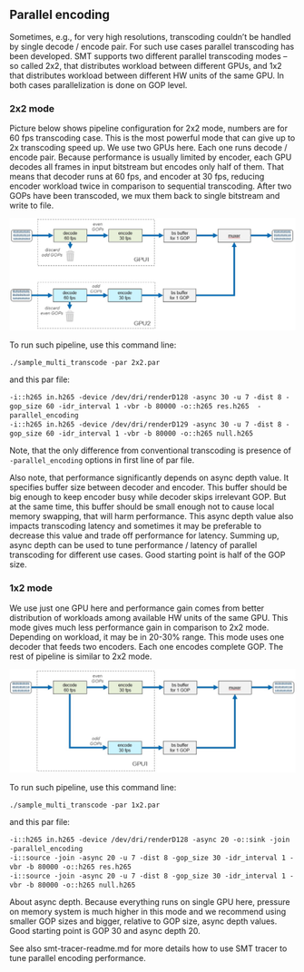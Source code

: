 ## Parallel encoding

Sometimes, e.g., for very high resolutions, transcoding couldn’t be handled by single decode / encode pair. For such use cases parallel transcoding has been developed. SMT supports two different parallel transcoding modes – so called 2x2, that distributes workload between different GPUs, and 1x2 that distributes workload between different HW units of the same GPU. In both cases parallelization is done on GOP level.



### 2x2 mode

Picture below shows pipeline configuration for 2x2 mode, numbers are for 60 fps transcoding case. This is the most powerful mode that can give up to 2x transcoding speed up. We use two GPUs here. Each one runs decode / encode pair. Because performance is usually limited by encoder, each GPU decodes all frames in input bitstream but encodes only half of them. That means that decoder runs at 60 fps, and encoder at 30 fps, reducing encoder workload twice in comparison to sequential transcoding. After two GOPs have been transcoded, we mux them back to single bitstream and write to file.

![CS pipeline](./pic/par_enc_2x2.jpg)
 

To run such pipeline, use this command line:
```
./sample_multi_transcode -par 2x2.par
```

and this par file:
```
-i::h265 in.h265 -device /dev/dri/renderD128 -async 30 -u 7 -dist 8 -gop_size 60 -idr_interval 1 -vbr -b 80000 -o::h265 res.h265  -parallel_encoding
-i::h265 in.h265 -device /dev/dri/renderD129 -async 30 -u 7 -dist 8 -gop_size 60 -idr_interval 1 -vbr -b 80000 -o::h265 null.h265
```

Note, that the only difference from conventional transcoding is presence of `-parallel_encoding` options in first line of par file.

Also note, that performance significantly depends on async depth value. It specifies buffer size between decoder and encoder. This buffer should be big enough to keep encoder busy while decoder skips irrelevant GOP. But at the same time, this buffer should be small enough not to cause local memory swapping, that will harm performance. This async depth value also impacts transcoding latency and sometimes it may be preferable to decrease this value and trade off performance for latency. Summing up, async depth can be used to tune performance / latency of parallel transcoding for different use cases. Good starting point is half of the GOP size.



### 1x2 mode

We use just one GPU here and performance gain comes from better distribution of workloads among available HW units of the same GPU. This mode gives much less performance gain in comparison to 2x2 mode. Depending on workload, it may be in 20-30% range. This mode uses one decoder that feeds two encoders. Each one encodes complete GOP. The rest of pipeline is similar to 2x2 mode.

![CS pipeline](./pic/par_enc_1x2.jpg)
 

To run such pipeline, use this command line:
```
./sample_multi_transcode -par 1x2.par
```

and this par file:
```
-i::h265 in.h265 -device /dev/dri/renderD128 -async 20 -o::sink -join -parallel_encoding
-i::source -join -async 20 -u 7 -dist 8 -gop_size 30 -idr_interval 1 -vbr -b 80000 -o::h265 res.h265
-i::source -join -async 20 -u 7 -dist 8 -gop_size 30 -idr_interval 1 -vbr -b 80000 -o::h265 null.h265
```

About async depth. Because everything runs on single GPU here, pressure on memory system is much higher in this mode and we recommend using smaller GOP sizes and bigger, relative to GOP size, async depth values. Good starting point is GOP 30 and async depth 20.

See also smt-tracer-readme.md for more details how to use SMT tracer to tune parallel encoding performance.
